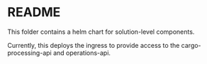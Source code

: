 # README

This folder contains a helm chart for solution-level components.

Currently, this deploys the ingress to provide access to the cargo-processing-api and operations-api.
